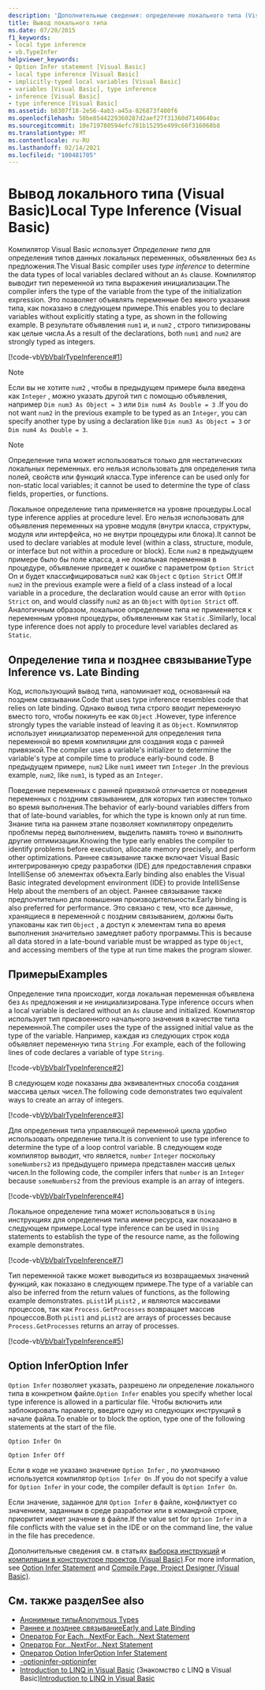 ```yaml
---
description: 'Дополнительные сведения: определение локального типа (Visual Basic)'
title: Вывод локального типа
ms.date: 07/20/2015
f1_keywords:
- local type inference
- vb.TypeInfer
helpviewer_keywords:
- Option Infer statement [Visual Basic]
- local type inference [Visual Basic]
- implicitly-typed local variables [Visual Basic]
- variables [Visual Basic], type inference
- inference [Visual Basic]
- type inference [Visual Basic]
ms.assetid: b8307f18-2e56-4ab3-a45a-826873f400f6
ms.openlocfilehash: 50be8544229360287d2aef27f31360d7140640ac
ms.sourcegitcommit: 10e719780594efc781b15295e499c66f316068b8
ms.translationtype: MT
ms.contentlocale: ru-RU
ms.lasthandoff: 02/14/2021
ms.locfileid: "100481705"
---
```

# <a name="local-type-inference-visual-basic"></a><span data-ttu-id="5a98f-103">Вывод локального типа (Visual Basic)</span><span class="sxs-lookup"><span data-stu-id="5a98f-103">Local Type Inference (Visual Basic)</span></span>

<span data-ttu-id="5a98f-104">Компилятор Visual Basic использует *Определение типа* для определения типов данных локальных переменных, объявленных без `As` предложения.</span><span class="sxs-lookup"><span data-stu-id="5a98f-104">The Visual Basic compiler uses *type inference* to determine the data types of local variables declared without an `As` clause.</span></span> <span data-ttu-id="5a98f-105">Компилятор выводит тип переменной из типа выражения инициализации.</span><span class="sxs-lookup"><span data-stu-id="5a98f-105">The compiler infers the type of the variable from the type of the initialization expression.</span></span> <span data-ttu-id="5a98f-106">Это позволяет объявлять переменные без явного указания типа, как показано в следующем примере.</span><span class="sxs-lookup"><span data-stu-id="5a98f-106">This enables you to declare variables without explicitly stating a type, as shown in the following example.</span></span> <span data-ttu-id="5a98f-107">В результате объявления `num1` и, и `num2` , строго типизированы как целые числа.</span><span class="sxs-lookup"><span data-stu-id="5a98f-107">As a result of the declarations, both `num1` and `num2` are strongly typed as integers.</span></span>

[!code-vb[VbVbalrTypeInference#1](~/samples/snippets/visualbasic/VS_Snippets_VBCSharp/VbVbalrTypeInference/VB/Class1.vb#1)]

> [!NOTE]
> <span data-ttu-id="5a98f-108">Если вы не хотите `num2` , чтобы в предыдущем примере была введена как `Integer` , можно указать другой тип с помощью объявления, например `Dim num3 As Object = 3` или `Dim num4 As Double = 3` .</span><span class="sxs-lookup"><span data-stu-id="5a98f-108">If you do not want `num2` in the previous example to be typed as an `Integer`, you can specify another type by using a declaration like `Dim num3 As Object = 3` or `Dim num4 As Double = 3`.</span></span>

> [!NOTE]
> <span data-ttu-id="5a98f-109">Определение типа может использоваться только для нестатических локальных переменных. его нельзя использовать для определения типа полей, свойств или функций класса.</span><span class="sxs-lookup"><span data-stu-id="5a98f-109">Type inference can be used only for non-static local variables; it cannot be used to determine the type of class fields, properties, or functions.</span></span>

<span data-ttu-id="5a98f-110">Локальное определение типа применяется на уровне процедуры.</span><span class="sxs-lookup"><span data-stu-id="5a98f-110">Local type inference applies at procedure level.</span></span> <span data-ttu-id="5a98f-111">Его нельзя использовать для объявления переменных на уровне модуля (внутри класса, структуры, модуля или интерфейса, но не внутри процедуры или блока).</span><span class="sxs-lookup"><span data-stu-id="5a98f-111">It cannot be used to declare variables at module level (within a class, structure, module, or interface but not within a procedure or block).</span></span> <span data-ttu-id="5a98f-112">Если `num2` в предыдущем примере было бы поле класса, а не локальная переменная в процедуре, объявление приведет к ошибке с параметром `Option Strict` On и будет классифицироваться `num2` как `Object` с `Option Strict` Off.</span><span class="sxs-lookup"><span data-stu-id="5a98f-112">If `num2` in the previous example were a field of a class instead of a local variable in a procedure, the declaration would cause an error with `Option Strict` on, and would classify `num2` as an `Object` with `Option Strict` off.</span></span> <span data-ttu-id="5a98f-113">Аналогичным образом, локальное определение типа не применяется к переменным уровня процедуры, объявленным как `Static` .</span><span class="sxs-lookup"><span data-stu-id="5a98f-113">Similarly, local type inference does not apply to procedure level variables declared as `Static`.</span></span>

## <a name="type-inference-vs-late-binding"></a><span data-ttu-id="5a98f-114">Определение типа и позднее связывание</span><span class="sxs-lookup"><span data-stu-id="5a98f-114">Type Inference vs. Late Binding</span></span>

<span data-ttu-id="5a98f-115">Код, использующий вывод типа, напоминает код, основанный на позднем связывании.</span><span class="sxs-lookup"><span data-stu-id="5a98f-115">Code that uses type inference resembles code that relies on late binding.</span></span> <span data-ttu-id="5a98f-116">Однако вывод типа строго вводит переменную вместо того, чтобы покинуть ее как `Object` .</span><span class="sxs-lookup"><span data-stu-id="5a98f-116">However, type inference strongly types the variable instead of leaving it as `Object`.</span></span> <span data-ttu-id="5a98f-117">Компилятор использует инициализатор переменной для определения типа переменной во время компиляции для создания кода с ранней привязкой.</span><span class="sxs-lookup"><span data-stu-id="5a98f-117">The compiler uses a variable's initializer to determine the variable's type at compile time to produce early-bound code.</span></span> <span data-ttu-id="5a98f-118">В предыдущем примере, `num2` Like `num1` имеет тип `Integer` .</span><span class="sxs-lookup"><span data-stu-id="5a98f-118">In the previous example, `num2`, like `num1`, is typed as an `Integer`.</span></span>

<span data-ttu-id="5a98f-119">Поведение переменных с ранней привязкой отличается от поведения переменных с поздним связыванием, для которых тип известен только во время выполнения.</span><span class="sxs-lookup"><span data-stu-id="5a98f-119">The behavior of early-bound variables differs from that of late-bound variables, for which the type is known only at run time.</span></span> <span data-ttu-id="5a98f-120">Знание типа на раннем этапе позволяет компилятору определить проблемы перед выполнением, выделить память точно и выполнить другие оптимизации.</span><span class="sxs-lookup"><span data-stu-id="5a98f-120">Knowing the type early enables the compiler to identify problems before execution, allocate memory precisely, and perform other optimizations.</span></span> <span data-ttu-id="5a98f-121">Раннее связывание также включает Visual Basic интегрированную среду разработки (IDE) для предоставления справки IntelliSense об элементах объекта.</span><span class="sxs-lookup"><span data-stu-id="5a98f-121">Early binding also enables the Visual Basic integrated development environment (IDE) to provide IntelliSense Help about the members of an object.</span></span> <span data-ttu-id="5a98f-122">Раннее связывание также предпочтительно для повышения производительности.</span><span class="sxs-lookup"><span data-stu-id="5a98f-122">Early binding is also preferred for performance.</span></span> <span data-ttu-id="5a98f-123">Это связано с тем, что все данные, хранящиеся в переменной с поздним связыванием, должны быть упакованы как тип `Object` , а доступ к элементам типа во время выполнения значительно замедляет работу программы.</span><span class="sxs-lookup"><span data-stu-id="5a98f-123">This is because all data stored in a late-bound variable must be wrapped as type `Object`, and accessing members of the type at run time makes the program slower.</span></span>

## <a name="examples"></a><span data-ttu-id="5a98f-124">Примеры</span><span class="sxs-lookup"><span data-stu-id="5a98f-124">Examples</span></span>

<span data-ttu-id="5a98f-125">Определение типа происходит, когда локальная переменная объявлена без `As` предложения и не инициализирована.</span><span class="sxs-lookup"><span data-stu-id="5a98f-125">Type inference occurs when a local variable is declared without an `As` clause and initialized.</span></span> <span data-ttu-id="5a98f-126">Компилятор использует тип присвоенного начального значения в качестве типа переменной.</span><span class="sxs-lookup"><span data-stu-id="5a98f-126">The compiler uses the type of the assigned initial value as the type of the variable.</span></span> <span data-ttu-id="5a98f-127">Например, каждая из следующих строк кода объявляет переменную типа `String` .</span><span class="sxs-lookup"><span data-stu-id="5a98f-127">For example, each of the following lines of code declares a variable of type `String`.</span></span>

[!code-vb[VbVbalrTypeInference#2](~/samples/snippets/visualbasic/VS_Snippets_VBCSharp/VbVbalrTypeInference/VB/Class1.vb#2)]

<span data-ttu-id="5a98f-128">В следующем коде показаны два эквивалентных способа создания массива целых чисел.</span><span class="sxs-lookup"><span data-stu-id="5a98f-128">The following code demonstrates two equivalent ways to create an array of integers.</span></span>

[!code-vb[VbVbalrTypeInference#3](~/samples/snippets/visualbasic/VS_Snippets_VBCSharp/VbVbalrTypeInference/VB/Class1.vb#3)]

<span data-ttu-id="5a98f-129">Для определения типа управляющей переменной цикла удобно использовать определение типа.</span><span class="sxs-lookup"><span data-stu-id="5a98f-129">It is convenient to use type inference to determine the type of a loop control variable.</span></span> <span data-ttu-id="5a98f-130">В следующем коде компилятор выводит, что является, `number` `Integer` поскольку `someNumbers2` из предыдущего примера представлен массив целых чисел.</span><span class="sxs-lookup"><span data-stu-id="5a98f-130">In the following code, the compiler infers that `number` is an `Integer` because `someNumbers2` from the previous example is an array of integers.</span></span>

[!code-vb[VbVbalrTypeInference#4](~/samples/snippets/visualbasic/VS_Snippets_VBCSharp/VbVbalrTypeInference/VB/Class1.vb#4)]

<span data-ttu-id="5a98f-131">Локальное определение типа может использоваться в `Using` инструкциях для определения типа имени ресурса, как показано в следующем примере.</span><span class="sxs-lookup"><span data-stu-id="5a98f-131">Local type inference can be used in `Using` statements to establish the type of the resource name, as the following example demonstrates.</span></span>

[!code-vb[VbVbalrTypeInference#7](~/samples/snippets/visualbasic/VS_Snippets_VBCSharp/VbVbalrTypeInference/VB/Class1.vb#7)]

<span data-ttu-id="5a98f-132">Тип переменной также может выводиться из возвращаемых значений функций, как показано в следующем примере.</span><span class="sxs-lookup"><span data-stu-id="5a98f-132">The type of a variable can also be inferred from the return values of functions, as the following example demonstrates.</span></span> <span data-ttu-id="5a98f-133">`pList1`И `pList2` , и являются массивами процессов, так как `Process.GetProcesses` возвращает массив процессов.</span><span class="sxs-lookup"><span data-stu-id="5a98f-133">Both `pList1` and `pList2` are arrays of processes because `Process.GetProcesses` returns an array of processes.</span></span>

[!code-vb[VbVbalrTypeInference#5](~/samples/snippets/visualbasic/VS_Snippets_VBCSharp/VbVbalrTypeInference/VB/Class1.vb#5)]

## <a name="option-infer"></a><span data-ttu-id="5a98f-134">Option Infer</span><span class="sxs-lookup"><span data-stu-id="5a98f-134">Option Infer</span></span>

<span data-ttu-id="5a98f-135">`Option Infer` позволяет указать, разрешено ли определение локального типа в конкретном файле.</span><span class="sxs-lookup"><span data-stu-id="5a98f-135">`Option Infer` enables you specify whether local type inference is allowed in a particular file.</span></span> <span data-ttu-id="5a98f-136">Чтобы включить или заблокировать параметр, введите одну из следующих инструкций в начале файла.</span><span class="sxs-lookup"><span data-stu-id="5a98f-136">To enable or to block the option, type one of the following statements at the start of the file.</span></span>

`Option Infer On`

`Option Infer Off`

<span data-ttu-id="5a98f-137">Если в коде не указано значение `Option Infer` , по умолчанию используется компилятор `Option Infer On` .</span><span class="sxs-lookup"><span data-stu-id="5a98f-137">If you do not specify a value for `Option Infer` in your code, the compiler default is `Option Infer On`.</span></span>

<span data-ttu-id="5a98f-138">Если значение, заданное для `Option Infer` в файле, конфликтует со значением, заданным в среде разработки или в командной строке, приоритет имеет значение в файле.</span><span class="sxs-lookup"><span data-stu-id="5a98f-138">If the value set for `Option Infer` in a file conflicts with the value set in the IDE or on the command line, the value in the file has precedence.</span></span>

<span data-ttu-id="5a98f-139">Дополнительные сведения см. в статьях [выборка инструкций](../../../language-reference/statements/option-infer-statement.md) и [компиляции в конструкторе проектов (Visual Basic)](/visualstudio/ide/reference/compile-page-project-designer-visual-basic).</span><span class="sxs-lookup"><span data-stu-id="5a98f-139">For more information, see [Option Infer Statement](../../../language-reference/statements/option-infer-statement.md) and [Compile Page, Project Designer (Visual Basic)](/visualstudio/ide/reference/compile-page-project-designer-visual-basic).</span></span>

## <a name="see-also"></a><span data-ttu-id="5a98f-140">См. также раздел</span><span class="sxs-lookup"><span data-stu-id="5a98f-140">See also</span></span>

- [<span data-ttu-id="5a98f-141">Анонимные типы</span><span class="sxs-lookup"><span data-stu-id="5a98f-141">Anonymous Types</span></span>](../objects-and-classes/anonymous-types.md)
- [<span data-ttu-id="5a98f-142">Раннее и позднее связывание</span><span class="sxs-lookup"><span data-stu-id="5a98f-142">Early and Late Binding</span></span>](../early-late-binding/index.md)
- [<span data-ttu-id="5a98f-143">Оператор For Each…Next</span><span class="sxs-lookup"><span data-stu-id="5a98f-143">For Each...Next Statement</span></span>](../../../language-reference/statements/for-each-next-statement.md)
- [<span data-ttu-id="5a98f-144">Оператор For…Next</span><span class="sxs-lookup"><span data-stu-id="5a98f-144">For...Next Statement</span></span>](../../../language-reference/statements/for-next-statement.md)
- [<span data-ttu-id="5a98f-145">Оператор Option Infer</span><span class="sxs-lookup"><span data-stu-id="5a98f-145">Option Infer Statement</span></span>](../../../language-reference/statements/option-infer-statement.md)
- [<span data-ttu-id="5a98f-146">-optioninfer</span><span class="sxs-lookup"><span data-stu-id="5a98f-146">-optioninfer</span></span>](../../../reference/command-line-compiler/optioninfer.md)
- <span data-ttu-id="5a98f-147">[Introduction to LINQ in Visual Basic](../linq/introduction-to-linq.md) (Знакомство с LINQ в Visual Basic)</span><span class="sxs-lookup"><span data-stu-id="5a98f-147">[Introduction to LINQ in Visual Basic](../linq/introduction-to-linq.md)</span></span>
